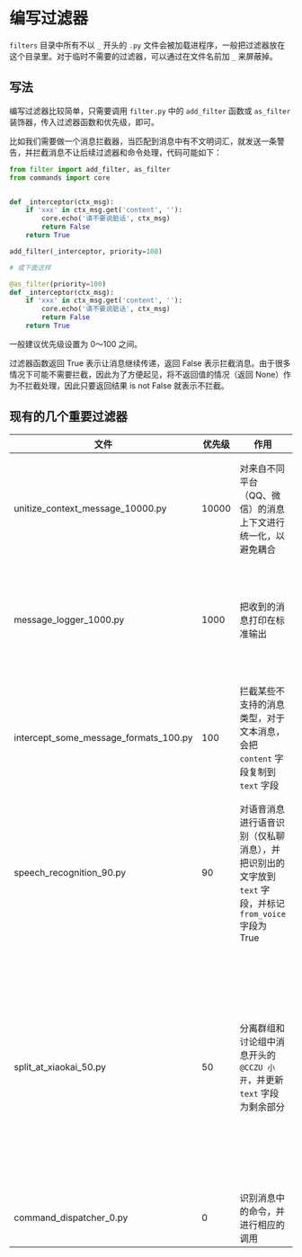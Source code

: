 # 编写过滤器

`filters` 目录中所有不以 `_` 开头的 `.py` 文件会被加载进程序，一般把过滤器放在这个目录里。对于临时不需要的过滤器，可以通过在文件名前加 `_` 来屏蔽掉。

## 写法

编写过滤器比较简单，只需要调用 `filter.py` 中的 `add_filter` 函数或 `as_filter` 装饰器，传入过滤器函数和优先级，即可。

比如我们需要做一个消息拦截器，当匹配到消息中有不文明词汇，就发送一条警告，并拦截消息不让后续过滤器和命令处理，代码可能如下：

```python
from filter import add_filter, as_filter
from commands import core


def _interceptor(ctx_msg):
    if 'xxx' in ctx_msg.get('content', ''):
        core.echo('请不要说脏话', ctx_msg)
        return False
    return True

add_filter(_interceptor, priority=100)

# 或下面这样

@as_filter(priority=100)
def _interceptor(ctx_msg):
    if 'xxx' in ctx_msg.get('content', ''):
        core.echo('请不要说脏话', ctx_msg)
        return False
    return True
```

一般建议优先级设置为 0～100 之间。

过滤器函数返回 True 表示让消息继续传递，返回 False 表示拦截消息。由于很多情况下可能不需要拦截，因此为了方便起见，将不返回值的情况（返回 None）作为不拦截处理，因此只要返回结果 is not False 就表示不拦截。

## 现有的几个重要过滤器

| 文件                                    | 优先级   | 作用                                       | 备注                                     |
| ------------------------------------- | ----- | ---------------------------------------- | -------------------------------------- |
| unitize_context_message_10000.py      | 10000 | 对来自不同平台（QQ、微信）的消息上下文进行统一化，以避免耦合          | 不建议添加比它优先级更高的过滤器                       |
| message_logger_1000.py                | 1000  | 把收到的消息打印在标准输出                            | 不建议添加比它优先级更高的过滤器                       |
| intercept_some_message_formats_100.py | 100   | 拦截某些不支持的消息类型，对于文本消息，会把 `content` 字段复制到 `text` 字段 | 如果要自己编写插件，这里可以按需修改                     |
| speech_recognition_90.py              | 90    | 对语音消息进行语音识别（仅私聊消息），并把识别出的文字放到 `text` 字段，并标记 `from_voice` 字段为 True | 如果不需要可以删掉                              |
| split_at_xiaokai_50.py                | 50    | 分离群组和讨论组中消息开头的 `@CCZU 小开`，并更新 `text` 字段为剩余部分 | 也就是说通过此过滤器的消息，就是确定用户的意图就是和这个 bot 说话的消息 |
| command_dispatcher_0.py               | 0     | 识别消息中的命令，并进行相应的调用                        |                                        |